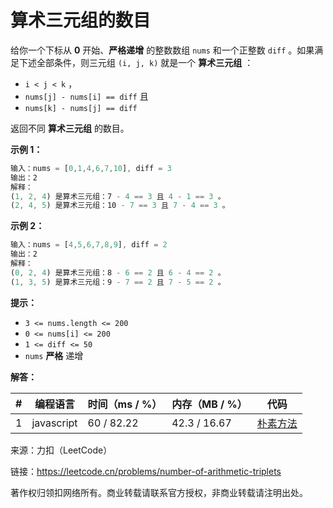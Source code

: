 # 算术三元组的数目

给你一个下标从 **0** 开始、**严格递增** 的整数数组 `nums` 和一个正整数 `diff` 。如果满足下述全部条件，则三元组 `(i, j, k)` 就是一个 **算术三元组** ：

- `i < j < k` ，
- `nums[j] - nums[i] == diff` 且
- `nums[k] - nums[j] == diff`

返回不同 **算术三元组** 的数目。

**示例 1：**

``` javascript
输入：nums = [0,1,4,6,7,10], diff = 3
输出：2
解释：
(1, 2, 4) 是算术三元组：7 - 4 == 3 且 4 - 1 == 3 。
(2, 4, 5) 是算术三元组：10 - 7 == 3 且 7 - 4 == 3 。
```

**示例 2：**

``` javascript
输入：nums = [4,5,6,7,8,9], diff = 2
输出：2
解释：
(0, 2, 4) 是算术三元组：8 - 6 == 2 且 6 - 4 == 2 。
(1, 3, 5) 是算术三元组：9 - 7 == 2 且 7 - 5 == 2 。
```

**提示：**

- `3 <= nums.length <= 200`
- `0 <= nums[i] <= 200`
- `1 <= diff <= 50`
- `nums` **严格** 递增

**解答：**

**#**|**编程语言**|**时间（ms / %）**|**内存（MB / %）**|**代码**
--|--|--|--|--
1|javascript|60 / 82.22|42.3 / 16.67|[朴素方法](./javascript/ac_v1.js)

来源：力扣（LeetCode）

链接：https://leetcode.cn/problems/number-of-arithmetic-triplets

著作权归领扣网络所有。商业转载请联系官方授权，非商业转载请注明出处。
